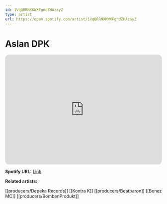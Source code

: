 ```yaml
---
id: 1VqQRRNXKWXFgndZHAzsyZ
type: artist
url: https://open.spotify.com/artist/1VqQRRNXKWXFgndZHAzsyZ
---
```

# Aslan DPK

<iframe style="border-radius:12px" src="https://open.spotify.com/embed/artist/1VqQRRNXKWXFgndZHAzsyZ" width="100%" height="352" frameBorder="0" allowfullscreen="" allow="autoplay; clipboard-write; encrypted-media; fullscreen; picture-in-picture" loading="lazy"></iframe>

**Spotify URL:** [Link](https://open.spotify.com/artist/1VqQRRNXKWXFgndZHAzsyZ)

**Related artists:**

[[producers/Depeka Records]]
[[Kontra K]]
[[producers/Beatbaron]]
[[Bonez MC]]
[[producers/BombenProdukt]]
